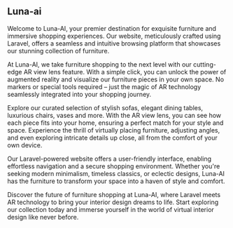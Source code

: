 ## Luna-ai

Welcome to Luna-AI, your premier destination for exquisite furniture and immersive shopping experiences. Our website, meticulously crafted using Laravel, offers a seamless and intuitive browsing platform that showcases our stunning collection of furniture.

At Luna-AI, we take furniture shopping to the next level with our cutting-edge AR view lens feature. With a simple click, you can unlock the power of augmented reality and visualize our furniture pieces in your own space. No markers or special tools required – just the magic of AR technology seamlessly integrated into your shopping journey.

Explore our curated selection of stylish sofas, elegant dining tables, luxurious chairs, vases and more. With the AR view lens, you can see how each piece fits into your home, ensuring a perfect match for your style and space. Experience the thrill of virtually placing furniture, adjusting angles, and even exploring intricate details up close, all from the comfort of your own device.

Our Laravel-powered website offers a user-friendly interface, enabling effortless navigation and a secure shopping environment. Whether you're seeking modern minimalism, timeless classics, or eclectic designs, Luna-AI has the furniture to transform your space into a haven of style and comfort.

Discover the future of furniture shopping at Luna-AI, where Laravel meets AR technology to bring your interior design dreams to life. Start exploring our collection today and immerse yourself in the world of virtual interior design like never before.
